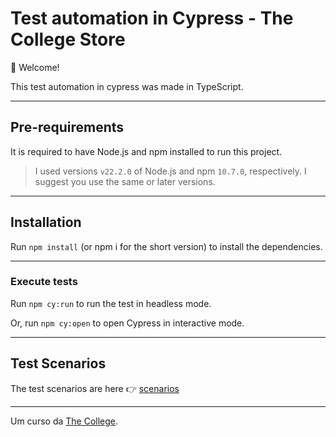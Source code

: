 # Test automation in Cypress - The College Store

👋 Welcome!

This test automation in cypress was made in TypeScript.

---

## Pre-requirements
It is required to have Node.js and npm installed to run this project.

> I used versions `v22.2.0` of Node.js and npm `10.7.0`, respectively. I suggest you use the same or later versions.

---

## Installation
Run `npm install` (or npm i for the short version) to install the dependencies.

---

### Execute tests

Run `npm cy:run` to run the test in headless mode.

Or, run `npm cy:open` to open Cypress in interactive mode.

___

## Test Scenarios

The test scenarios are here 👉  [scenarios](https://github.com/henriquewlinux/cypress-testing-the-college/scenarios.md)

___

Um curso da [The College](https://araujosnathan.com/).